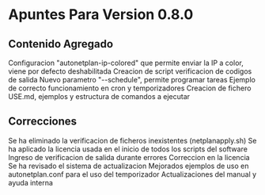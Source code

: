 # Apuntes Para Version 0.8.0

## Contenido Agregado
Configuracion "autonetplan-ip-colored" que permite enviar la IP a color, viene por defecto deshabilitada
Creacion de script verificacion de codigos de salida
Nuevo parametro "--schedule", permite programar tareas
Ejemplo de correcto funcionamiento en cron y temporizadores
Creacion de fichero USE.md, ejemplos y estructura de comandos a ejecutar

## Correcciones
Se ha eliminado la verificacion de ficheros inexistentes (netplanapply.sh)
Se ha aplicado la licencia usada en el inicio de todos los scripts del software
Ingreso de verificacion de salida durante errores
Correccion en la licencia
Se ha revisado el sistema de actualizacion
Mejorados ejemplos de uso en autonetplan.conf para el uso del temporizador
Actualizaciones del manual y ayuda interna
